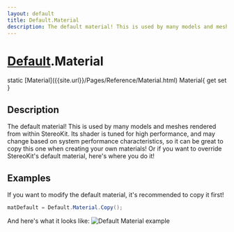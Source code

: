 ```yaml
---
layout: default
title: Default.Material
description: The default material! This is used by many models and meshes rendered from within StereoKit. Its shader is tuned for high performance, and may change based on system performance characteristics, so it can be great to copy this one when creating your own materials! Or if you want to override StereoKit's default material, here's where you do it!
---
```

# [Default]({{site.url}}/Pages/Reference/Default.html).Material

<div class='signature' markdown='1'>
static [Material]({{site.url}}/Pages/Reference/Material.html) Material{ get set }
</div>

## Description
The default material! This is used by many models and
meshes rendered from within StereoKit. Its shader is tuned for
high performance, and may change based on system performance
characteristics, so it can be great to copy this one when
creating your own materials! Or if you want to override
StereoKit's default material, here's where you do it!


## Examples

If you want to modify the default material, it's recommended to
copy it first!
```csharp
matDefault = Default.Material.Copy();
```
And here's what it looks like:
![Default Material example]({{site.screen_url}}/MaterialDefault.jpg)

